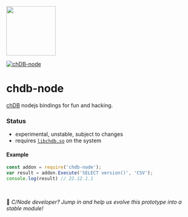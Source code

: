 <a href="https://chdb.fly.dev" target="_blank">
  <img src="https://user-images.githubusercontent.com/1423657/236688026-812c5d02-ddcc-4726-baf8-c7fe804c0046.png" width=130 />
</a>

[![chDB-node](https://github.com/chdb-io/chdb-node/actions/workflows/chdb-node-test.yml/badge.svg)](https://github.com/chdb-io/chdb-node/actions/workflows/chdb-node-test.yml)

# chdb-node
[chDB](https://github.com/auxten/chdb) nodejs bindings for fun and hacking.

### Status

- experimental, unstable, subject to changes
- requires [`libchdb.so`](https://github.com/metrico/libchdb/releases) on the system

#### Example
```javascript
const addon = require('chdb-node');
var result = addon.Execute('SELECT version()', 'CSV');
console.log(result) // 22.12.1.1
```

<br>

:wave: _C/Node developer? Jump in and help us evolve this prototype into a stable module!_
